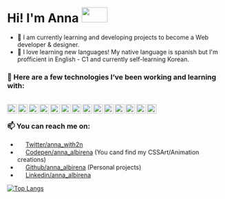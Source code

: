 <h1>Hi! I'm Anna <img src="https://media.giphy.com/media/JhZcAuGjuDmZq/giphy.gif" width="60" height="35"></h1>

- 🔭 I am currently learning and developing projects to become a Web developer & designer.
- 💬 I love learning new languages! My native language is spanish but I'm profficient in English - C1 and currently self-learning Korean.

### 🌱 Here are a few technologies I’ve been working and learning with:

<br/>
<span>
<img align="left" alt="html icon" width="22px" src="https://icongr.am/devicon/html5-original.svg?size=128&color=currentColor" />
</span>
<span>
<img align="left" alt="css icon" width="22px" src="https://icongr.am/devicon/css3-original.svg?size=128&color=currentColor" />
</span>
<span>
  <img align="left" alt="javascript icon" width="22px" src="https://icongr.am/devicon/javascript-original.svg?size=128&color=FFFFFF" />
</span>
<span>
<img align="left" alt="react icon" width="22px" src="https://icongr.am/devicon/react-original-wordmark.svg?size=128&color=currentColor" />
</span>
<span>
<img align="left" alt="vue icon" width="22px" src="https://icongr.am/devicon/vuejs-original.svg?size=128&color=currentColor" />
</span>
<span>
<img align="left" alt="boostrap icon" width="22px" src="https://icongr.am/devicon/bootstrap-plain.svg?size=128&color=7811f7" />
</span>
<span>
<img align="left" alt="sass icon" width="22px" src="https://icongr.am/devicon/sass-original.svg?size=128&color=currentColor" />
</span>
<span>
<img align="left" alt="nodejs icon" width="22px" src="https://icongr.am/devicon/nodejs-original.svg?size=128&color=currentColor" />
</span>
<span>
<img align="left" alt="npm icon" width="22px" src="https://icongr.am/devicon/npm-original-wordmark.svg?size=128&color=currentColor" />
</span>
<span>
<img align="left" alt="git icon" width="22px" src="https://icongr.am/devicon/git-original.svg?size=128&color=currentColor" />
</span>
<span>
<img align="left" alt="vsc icon" width="22px" src="https://icongr.am/simple/visualstudio.svg?size=128&color=4babeb&colored=false" />
</span>
<span>
<img align="left" alt="atom icon" width="22px" src="https://icongr.am/devicon/atom-original.svg?size=128&color=currentColor" />
</span>
<span>
<img align="left" alt="trello icon" width="22px" src="https://icongr.am/simple/trello.svg?size=128&color=0075b0&colored=false" />
</span>
<span>
<img align="left" alt="figma icon" width="22px" src="https://icongr.am/simple/figma.svg?size=128&color=ffffff&colored=false" />
</span>
<br />

### 📫 You can reach me on:

- <img src="https://icongr.am/simple/twitter.svg?size=128&color=FFFFFF" width="15" height="15"> [Twitter/anna_with2n](https://twitter.com/anna_with2n)
- <img src="https://icongr.am/simple/codepen.svg?size=128&color=FFFFFF" width="15" height="15"> [Codepen/anna_albirena](https://codepen.io/anna_albirena) (You cand find my CSSArt/Animation creations)
- <img src="https://icongr.am/simple/github.svg?size=128&color=FFFFFF" width="15" height="15"> [Github/anna_albirena](https://github.com/annalbirena) (Personal projects)
- <img src="https://icongr.am/simple/linkedin.svg?size=128&color=FFFFFF" width="15" height="15"> [Linkedin/anna_albirena](https://www.linkedin.com/in/ana-albirena/)


[![Top Langs](https://github-readme-stats.vercel.app/api/top-langs/?username=annalbirena&layout=compact&theme=calm)](https://github.com/annalbirena/github-readme-stats)


<!--
**annalbirena/annalbirena** is a ✨ _special_ ✨ repository because its `README.md` (this file) appears on your GitHub profile.

Here are some ideas to get you started:

- 🔭 I’m currently working on ...
- 🌱 I’m currently learning ...
- 👯 I’m looking to collaborate on ...
- 🤔 I’m looking for help with ...
- 💬 Ask me about ...
- 📫 How to reach me: ...
- 😄 Pronouns: ...
- ⚡ Fun fact: ...
-->
